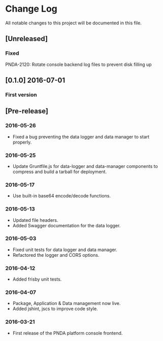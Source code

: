 # Change Log
All notable changes to this project will be documented in this file.

## [Unreleased]
### Fixed
PNDA-2120: Rotate console backend log files to prevent disk filling up

## [0.1.0] 2016-07-01
### First version

## [Pre-release]

### 2016-05-26
* Fixed a bug preventing the data logger and data manager to start properly.

### 2016-05-25
* Update Gruntfile.js for data-logger and data-manager components to compress and build a tarball for deployment.

### 2016-05-17
* Use built-in base64 encode/decode functions.

### 2016-05-13
* Updated file headers.
* Added Swagger documentation for the data logger.

### 2016-05-03
* Fixed unit tests for data logger and data manager.
* Refactored the logger and CORS options.

### 2016-04-12
- Added frisby unit tests.

### 2016-04-07
- Package, Application & Data management now live. 
- Added jshint, jscs to improve code style.

### 2016-03-21
- First release of the PNDA platform console frontend.
